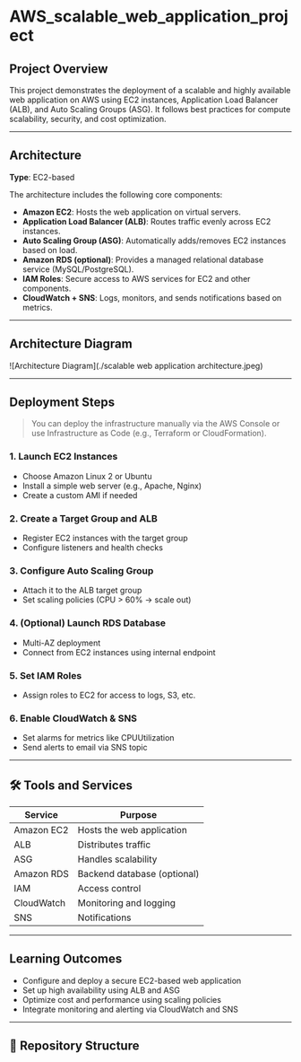 # AWS_scalable_web_application_project

##  Project Overview

This project demonstrates the deployment of a scalable and highly available web application on AWS using EC2 instances, Application Load Balancer (ALB), and Auto Scaling Groups (ASG). It follows best practices for compute scalability, security, and cost optimization.

---

##  Architecture

**Type**: EC2-based

The architecture includes the following core components:

- **Amazon EC2**: Hosts the web application on virtual servers.
- **Application Load Balancer (ALB)**: Routes traffic evenly across EC2 instances.
- **Auto Scaling Group (ASG)**: Automatically adds/removes EC2 instances based on load.
- **Amazon RDS (optional)**: Provides a managed relational database service (MySQL/PostgreSQL).
- **IAM Roles**: Secure access to AWS services for EC2 and other components.
- **CloudWatch + SNS**: Logs, monitors, and sends notifications based on metrics.

---

##  Architecture Diagram

![Architecture Diagram](./scalable web application architecture.jpeg) 

---

##  Deployment Steps

> You can deploy the infrastructure manually via the AWS Console or use Infrastructure as Code (e.g., Terraform or CloudFormation).

### 1. Launch EC2 Instances
- Choose Amazon Linux 2 or Ubuntu
- Install a simple web server (e.g., Apache, Nginx)
- Create a custom AMI if needed

### 2. Create a Target Group and ALB
- Register EC2 instances with the target group
- Configure listeners and health checks

### 3. Configure Auto Scaling Group
- Attach it to the ALB target group
- Set scaling policies (CPU > 60% → scale out)

### 4. (Optional) Launch RDS Database
- Multi-AZ deployment
- Connect from EC2 instances using internal endpoint

### 5. Set IAM Roles
- Assign roles to EC2 for access to logs, S3, etc.

### 6. Enable CloudWatch & SNS
- Set alarms for metrics like CPUUtilization
- Send alerts to email via SNS topic

---

## 🛠 Tools and Services

| Service         | Purpose                           |
|----------------|-----------------------------------|
| Amazon EC2      | Hosts the web application         |
| ALB             | Distributes traffic               |
| ASG             | Handles scalability               |
| Amazon RDS      | Backend database (optional)       |
| IAM             | Access control                    |
| CloudWatch      | Monitoring and logging            |
| SNS             | Notifications                     |

---

##  Learning Outcomes

- Configure and deploy a secure EC2-based web application
- Set up high availability using ALB and ASG
- Optimize cost and performance using scaling policies
- Integrate monitoring and alerting via CloudWatch and SNS

---

## 📁 Repository Structure

